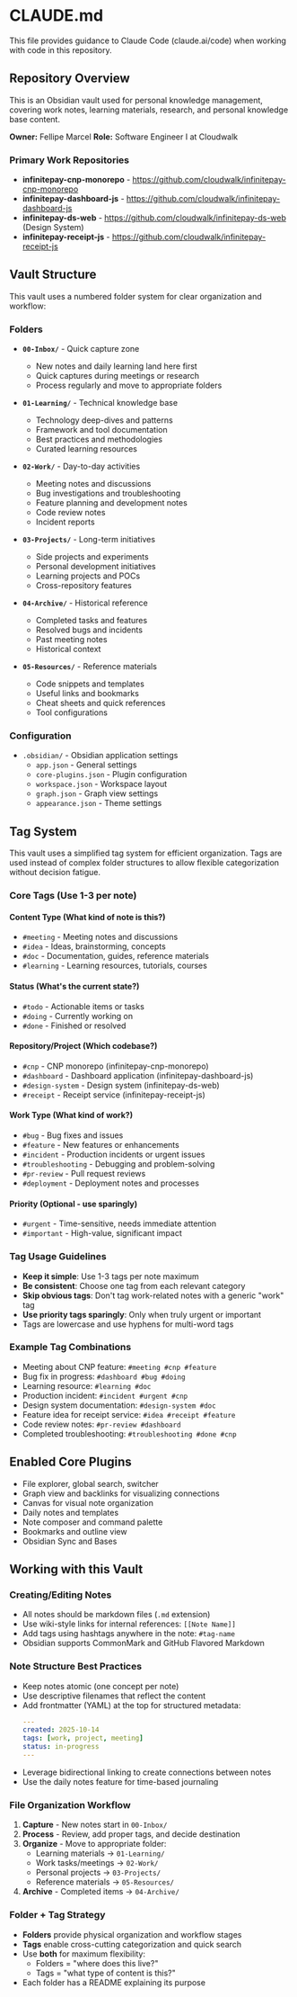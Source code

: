 # CLAUDE.md

This file provides guidance to Claude Code (claude.ai/code) when working with code in this repository.

## Repository Overview

This is an Obsidian vault used for personal knowledge management, covering work notes, learning materials, research, and personal knowledge base content.

**Owner:** Fellipe Marcel
**Role:** Software Engineer I at Cloudwalk

### Primary Work Repositories

- **infinitepay-cnp-monorepo** - https://github.com/cloudwalk/infinitepay-cnp-monorepo
- **infinitepay-dashboard-js** - https://github.com/cloudwalk/infinitepay-dashboard-js
- **infinitepay-ds-web** - https://github.com/cloudwalk/infinitepay-ds-web (Design System)
- **infinitepay-receipt-js** - https://github.com/cloudwalk/infinitepay-receipt-js

## Vault Structure

This vault uses a numbered folder system for clear organization and workflow:

### Folders

- **`00-Inbox/`** - Quick capture zone
  - New notes and daily learning land here first
  - Quick captures during meetings or research
  - Process regularly and move to appropriate folders

- **`01-Learning/`** - Technical knowledge base
  - Technology deep-dives and patterns
  - Framework and tool documentation
  - Best practices and methodologies
  - Curated learning resources

- **`02-Work/`** - Day-to-day activities
  - Meeting notes and discussions
  - Bug investigations and troubleshooting
  - Feature planning and development notes
  - Code review notes
  - Incident reports

- **`03-Projects/`** - Long-term initiatives
  - Side projects and experiments
  - Personal development initiatives
  - Learning projects and POCs
  - Cross-repository features

- **`04-Archive/`** - Historical reference
  - Completed tasks and features
  - Resolved bugs and incidents
  - Past meeting notes
  - Historical context

- **`05-Resources/`** - Reference materials
  - Code snippets and templates
  - Useful links and bookmarks
  - Cheat sheets and quick references
  - Tool configurations

### Configuration

- `.obsidian/` - Obsidian application settings
  - `app.json` - General settings
  - `core-plugins.json` - Plugin configuration
  - `workspace.json` - Workspace layout
  - `graph.json` - Graph view settings
  - `appearance.json` - Theme settings

## Tag System

This vault uses a simplified tag system for efficient organization. Tags are used instead of complex folder structures to allow flexible categorization without decision fatigue.

### Core Tags (Use 1-3 per note)

#### Content Type (What kind of note is this?)
- `#meeting` - Meeting notes and discussions
- `#idea` - Ideas, brainstorming, concepts
- `#doc` - Documentation, guides, reference materials
- `#learning` - Learning resources, tutorials, courses

#### Status (What's the current state?)
- `#todo` - Actionable items or tasks
- `#doing` - Currently working on
- `#done` - Finished or resolved

#### Repository/Project (Which codebase?)
- `#cnp` - CNP monorepo (infinitepay-cnp-monorepo)
- `#dashboard` - Dashboard application (infinitepay-dashboard-js)
- `#design-system` - Design system (infinitepay-ds-web)
- `#receipt` - Receipt service (infinitepay-receipt-js)

#### Work Type (What kind of work?)
- `#bug` - Bug fixes and issues
- `#feature` - New features or enhancements
- `#incident` - Production incidents or urgent issues
- `#troubleshooting` - Debugging and problem-solving
- `#pr-review` - Pull request reviews
- `#deployment` - Deployment notes and processes

#### Priority (Optional - use sparingly)
- `#urgent` - Time-sensitive, needs immediate attention
- `#important` - High-value, significant impact

### Tag Usage Guidelines

- **Keep it simple**: Use 1-3 tags per note maximum
- **Be consistent**: Choose one tag from each relevant category
- **Skip obvious tags**: Don't tag work-related notes with a generic "work" tag
- **Use priority tags sparingly**: Only when truly urgent or important
- Tags are lowercase and use hyphens for multi-word tags

### Example Tag Combinations

- Meeting about CNP feature: `#meeting #cnp #feature`
- Bug fix in progress: `#dashboard #bug #doing`
- Learning resource: `#learning #doc`
- Production incident: `#incident #urgent #cnp`
- Design system documentation: `#design-system #doc`
- Feature idea for receipt service: `#idea #receipt #feature`
- Code review notes: `#pr-review #dashboard`
- Completed troubleshooting: `#troubleshooting #done #cnp`

## Enabled Core Plugins

- File explorer, global search, switcher
- Graph view and backlinks for visualizing connections
- Canvas for visual note organization
- Daily notes and templates
- Note composer and command palette
- Bookmarks and outline view
- Obsidian Sync and Bases

## Working with this Vault

### Creating/Editing Notes
- All notes should be markdown files (`.md` extension)
- Use wiki-style links for internal references: `[[Note Name]]`
- Add tags using hashtags anywhere in the note: `#tag-name`
- Obsidian supports CommonMark and GitHub Flavored Markdown

### Note Structure Best Practices
- Keep notes atomic (one concept per note)
- Use descriptive filenames that reflect the content
- Add frontmatter (YAML) at the top for structured metadata:
  ```yaml
  ---
  created: 2025-10-14
  tags: [work, project, meeting]
  status: in-progress
  ---
  ```
- Leverage bidirectional linking to create connections between notes
- Use the daily notes feature for time-based journaling

### File Organization Workflow

1. **Capture** - New notes start in `00-Inbox/`
2. **Process** - Review, add proper tags, and decide destination
3. **Organize** - Move to appropriate folder:
   - Learning materials → `01-Learning/`
   - Work tasks/meetings → `02-Work/`
   - Personal projects → `03-Projects/`
   - Reference materials → `05-Resources/`
4. **Archive** - Completed items → `04-Archive/`

### Folder + Tag Strategy

- **Folders** provide physical organization and workflow stages
- **Tags** enable cross-cutting categorization and quick search
- Use **both** for maximum flexibility:
  - Folders = "where does this live?"
  - Tags = "what type of content is this?"
- Each folder has a README explaining its purpose
